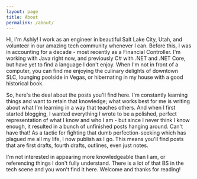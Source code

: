 ```yaml
---
layout: page
title: About
permalink: /about/
---
```


Hi, I'm Ashly!
I work as an engineer in beautiful Salt Lake City, Utah, and volunteer in our amazing tech community whenever I can. Before this, I was in accounting for a decade - most recently as a Financial Controller. I'm working with Java right now, and previously C# with .NET and .NET Core, but have yet to find a language I don't enjoy. When I'm not in front of a computer, you can find me enjoying the culinary delights of downtown SLC, lounging poolside in Vegas, or hibernating in my house with a good historical book.

So, here's the deal about the posts you'll find here. I'm constantly learning things and want to retain that knowledge; what works best for me is writing about what I'm learning in a way that teaches others. And when I first started blogging, I wanted everything I wrote to be a polished, perfect representation of what I know and who I am - but since I never think I know enough, it resulted in a bunch of unfinished posts hanging around. Can't have that! As a tactic for fighting that dumb perfection-seeking which has plagued me all my life, I now publish as I go. This means you'll find posts that are first drafts, fourth drafts, outlines, even just notes. 

I'm not interested in appearing more knowledgeable than I am, or referencing things I don't fully understand. There is a lot of that BS in the tech scene and you won't find it here. Welcome and thanks for reading!
